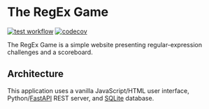 # The RegEx Game
[![test workflow](https://github.com/patrickkwang/the-regex-game/actions/workflows/test.yml/badge.svg)](https://github.com/patrickkwang/the-regex-game/actions/workflows/test.yml) [![codecov](https://codecov.io/gh/patrickkwang/the-regex-game/branch/main/graph/badge.svg)](https://codecov.io/gh/patrickkwang/the-regex-game)

The RegEx Game is a simple website presenting regular-expression challenges and a scoreboard.

## Architecture

This application uses a vanilla JavaScript/HTML user interface, Python/[FastAPI](https://fastapi.tiangolo.com/) REST server, and [SQLite](sqlite.org/index.html) database.
